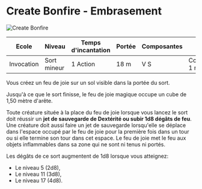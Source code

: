 # Create Bonfire - Embrasement

![Create Bonfire](../_images/bonfire.png)

|Ecole|Niveau|Temps d'incantation|Portée|Composantes|Durée|
|-|-|-|-|-|-|
|Invocation|Sort mineur|1 Action|18 m|V S|Concentration, 1 minute|

Vous créez un feu de joie sur un sol visible dans la portée du sort. 

Jusqu'à ce que le sort finisse, le feu de joie magique occupe un cube de 1,50 mètre d'arête. 

Toute créature située à la place du feu de joie lorsque vous lancez le sort doit réussir un **jet de sauvegarde de Dextérité ou subir 1d8 dégâts de feu**. Une créature doit aussi faire un jet de sauvegarde lorsqu'elle se déplace dans l'espace occupé par le feu de joie pour la première fois dans un tour ou si elle termine son tour dans cet espace.
Le feu de joie met le feu aux objets inflammables dans sa zone qui ne sont ni tenus ni portés.

Les dégâts de ce sort augmentent de 1d8 lorsque vous atteignez:
* Le niveau 5 (2d8),
* Le niveau 11 (3d8),
* Le niveau 17 (4d8).
